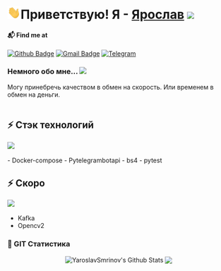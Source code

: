 <h1> <img src="https://raw.githubusercontent.com/ABSphreak/ABSphreak/master/gifs/Hi.gif" width="30px">Приветствую! Я - <a href="https://github.com/YaroslavSmrinov">Ярослав</a> <img src="https://emojis.slackmojis.com/emojis/images/1531849430/4246/blob-sunglasses.gif?1531849430" width="30px"></h1>
</h1>

#### 📬 Find me at
[![Github Badge](https://img.shields.io/badge/-Github-black?style=flat-square&logo=github&link=https://github.com/YaroslavSmrinov)](https://github.com/YaroslavSmrinov/YaroslavSmrinov) 
[![Gmail Badge](https://img.shields.io/badge/-Gmail-d14836?style=flat-square&logo=Gmail&logoColor=white&link=mailto:yar_smir@mail.ru)](mailto:yar_smir@mail.ru)
[![Telegram](https://img.shields.io/badge/telegram-1DA1F2.svg?style=for-the-badge&logo=telegram&logoColor=ffffff)](https://t.me/irs_sm)


### Немного обо мне...  <img src="https://media.giphy.com/media/VgCDAzcKvsR6OM0uWg/giphy.gif" width="50"> 
Могу принебречь качеством в обмен на скорость. Или временем в обмен на деньги. <br/><br/>




## ⚡️ Стэк технологий

<p >
  <a href="https://skillicons.dev">
    <img src="https://skillicons.dev/icons?i=git,py,django,docker,postgres,html,sqlite,flask,fastapi" />
  </a>
</p>
- Docker-compose
- Pytelegrambotapi
- bs4
- pytest

## ⚡️ Скоро

<p >
  <a href="https://skillicons.dev">
    <img src="https://skillicons.dev/icons?i=kafka, opencv" />
  </a>
</p>
<ul>
  <li>
    Kafka
  </li>
  <li>
    Opencv2
  </li>
</ul>

### 🚀 GIT Статистика
<p align="center">
<img align="center" src="https://github-readme-stats.vercel.app/api?username=YaroslavSmrinov&include_all_commits=true&show_icons=true&line_height=21&text_color=000&icon_color=000&bg_color=0,ea6161,ffc64d,fffc4d,52fa5a&theme=graywhite" alt="YaroslavSmrinov's Github Stats" />
<img align="center" src="https://github-readme-stats.vercel.app/api/top-langs/?username=YaroslavSmrinov&include_all_commits=true&line_height=27&layout=compact&text_color=000&icon_color=000&bg_color=0,ea6161,ffc64d,fffc4d,52fa5a&theme=graywhite" />
</p>
